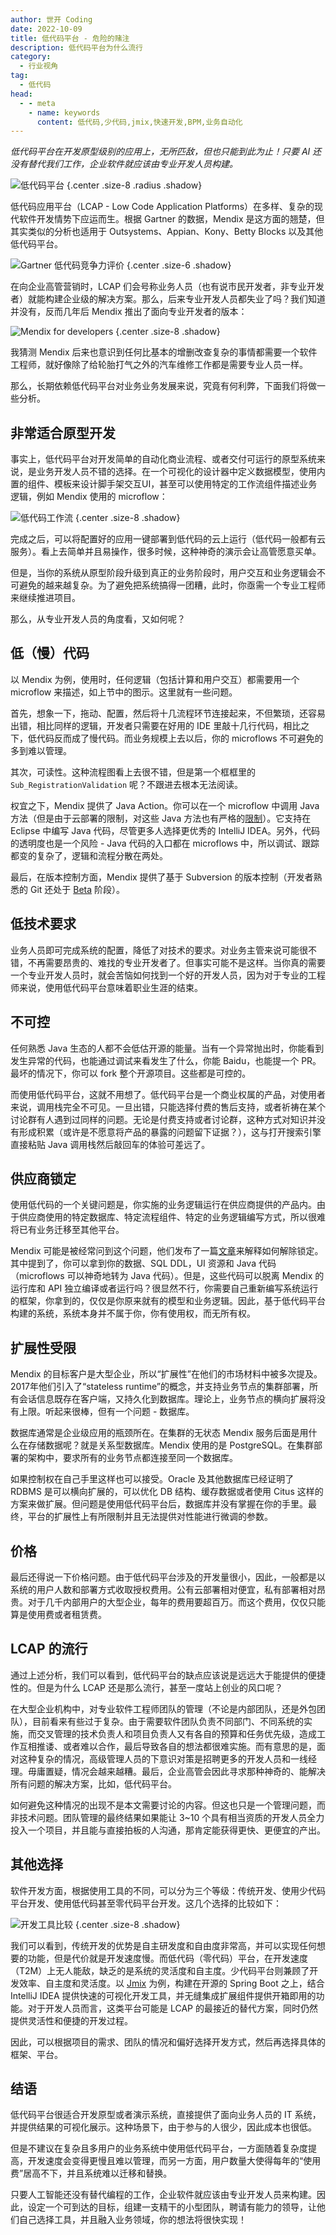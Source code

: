 ```yaml
---
author: 世开 Coding
date: 2022-10-09
title: 低代码平台 - 危险的赌注
description: 低代码平台为什么流行
category:
  - 行业视角
tag:
  - 低代码
head:
  - - meta
    - name: keywords
      content: 低代码,少代码,jmix,快速开发,BPM,业务自动化
---
```


_低代码平台在开发原型级别的应用上，无所匹敌，但也只能到此为止！只要 AI 还没有替代我们工作，企业软件就应该由专业开发人员构建。_

<!-- more -->

![低代码平台](https://cdn.abmcode.com/zh-cn/industry/_media/lcap/lcap.png) {.center .size-8 .radius .shadow}

<!-- # 使用低代码平台 - 危险的赌注 -->

低代码应用平台（LCAP - Low Code Application Platforms）在多样、复杂的现代软件开发情势下应运而生。根据 Gartner 的数据，Mendix 是这方面的翘楚，但其实类似的分析也适用于 Outsystems、Appian、Kony、Betty Blocks 以及其他低代码平台。

![Gartner 低代码竞争力评价](https://cdn.abmcode.com/zh-cn/industry/_media/lcap/gartner_lc.png) {.center .size-6 .shadow}

在向企业高管营销时，LCAP 们会号称业务人员（也有说市民开发者，非专业开发者）就能构建企业级的解决方案。那么，后来专业开发人员都失业了吗？我们知道并没有，反而几年后 Mendix 推出了面向专业开发者的版本：

![Mendix for developers](https://cdn.abmcode.com/zh-cn/industry/_media/lcap/mendix_pro_dev.png) {.center .size-8 .shadow}

我猜测 Mendix 后来也意识到任何比基本的增删改查复杂的事情都需要一个软件工程师，就好像除了给轮胎打气之外的汽车维修工作都是需要专业人员一样。

那么，长期依赖低代码平台对业务业务发展来说，究竟有何利弊，下面我们将做一些分析。

## 非常适合原型开发

事实上，低代码平台对开发简单的自动化商业流程、或者交付可运行的原型系统来说，是业务开发人员不错的选择。在一个可视化的设计器中定义数据模型，使用内置的组件、模板来设计脚手架交互UI，甚至可以使用特定的工作流组件描述业务逻辑，例如 Mendix 使用的 microflow：

![低代码工作流](https://cdn.abmcode.com/zh-cn/industry/_media/rad/rad_flow.png) {.center .size-8 .shadow}

完成之后，可以将配置好的应用一键部署到低代码的云上运行（低代码一般都有云服务）。看上去简单并且易操作，很多时候，这种神奇的演示会让高管愿意买单。

但是，当你的系统从原型阶段升级到真正的业务阶段时，用户交互和业务逻辑会不可避免的越来越复杂。为了避免把系统搞得一团糟，此时，你亟需一个专业工程师来继续推进项目。

那么，从专业开发人员的角度看，又如何呢？

## 低（慢）代码

以 Mendix 为例，使用时，任何逻辑（包括计算和用户交互）都需要用一个 microflow 来描述，如上节中的图示。这里就有一些问题。

首先，想象一下，拖动、配置，然后将十几流程环节连接起来，不但繁琐，还容易出错，相比同样的逻辑，开发者只需要在好用的 IDE 里敲十几行代码，相比之下，低代码反而成了慢代码。而业务规模上去以后，你的 microflows 不可避免的多到难以管理。

其次，可读性。这种流程图看上去很不错，但是第一个框框里的 `Sub_RegistrationValidation` 呢？不跟进去根本无法阅读。

权宜之下，Mendix 提供了 Java Action。你可以在一个 microflow 中调用 Java 方法（但是由于云部署的限制，对这些 Java 方法也有严格的[限制](https://docs.mendix.com/refguide/java-programming/)）。它支持在 Eclipse 中编写 Java 代码，尽管更多人选择更优秀的 IntelliJ IDEA。另外，代码的透明度也是一个风险 - Java 代码的入口都在 microflows 中，所以调试、跟踪都变的复杂了，逻辑和流程分散在两处。

最后，在版本控制方面，Mendix 提供了基于 Subversion 的版本控制（开发者熟悉的 Git 还处于 [Beta](https://docs.mendix.com/refguide/version-control/) 阶段）。

## 低技术要求

业务人员即可完成系统的配置，降低了对技术的要求。对业务主管来说可能很不错，不再需要昂贵的、难找的专业开发者了。但事实可能不是这样。当你真的需要一个专业开发人员时，就会苦恼如何找到一个好的开发人员，因为对于专业的工程师来说，使用低代码平台意味着职业生涯的结束。

## 不可控

任何熟悉 Java 生态的人都不会低估开源的能量。当有一个异常抛出时，你能看到发生异常的代码，也能通过调试来看发生了什么，你能 Baidu，也能提一个 PR。最坏的情况下，你可以 fork 整个开源项目。这些都是可控的。

而使用低代码平台，这就不用想了。低代码平台是一个商业权属的产品，对使用者来说，调用栈完全不可见。一旦出错，只能选择付费的售后支持，或者祈祷在某个讨论群有人遇到过同样的问题。无论是付费支持或者讨论群，这种方式对知识并没有形成积累（或许是不愿意将产品的暴露的问题留下证据？），这与打开搜索引擎直接粘贴 Java 调用栈然后敲回车的体验可差远了。

## 供应商锁定

使用低代码的一个关键问题是，你实施的业务逻辑运行在供应商提供的产品内。由于供应商使用的特定数据库、特定流程组件、特定的业务逻辑编写方式，所以很难将已有业务迁移至其他平台。

Mendix 可能是被经常问到这个问题，他们发布了一篇[文章](https://www.mendix.com/evaluation-guide/enterprise-capabilities/no-vendor-lockin)来解释如何解除锁定。其中提到了，你可以拿到你的数据、SQL DDL，UI 资源和 Java 代码（microflows 可以神奇地转为 Java 代码）。但是，这些代码可以脱离 Mendix 的运行库和 API 独立编译或者运行吗？很显然不行，你需要自己重新编写系统运行的框架，你拿到的，仅仅是你原来就有的模型和业务逻辑。因此，基于低代码平台构建的系统，系统本身并不属于你，你有使用权，而无所有权。

## 扩展性受限

Mendix 的目标客户是大型企业，所以“扩展性”在他们的市场材料中被多次提及。2017年他们引入了“stateless runtime”的概念，并支持业务节点的集群部署，所有会话信息既存在客户端，又持久化到数据库。理论上，业务节点的横向扩展将没有上限。听起来很棒，但有一个问题 - 数据库。

数据库通常是企业级应用的瓶颈所在。在集群的无状态 Mendix 服务后面是用什么在存储数据呢？就是关系型数据库。Mendix 使用的是 PostgreSQL。在集群部署的架构中，要求所有的业务节点都连接至同一个数据库。

如果控制权在自己手里这样也可以接受。Oracle 及其他数据库已经证明了 RDBMS 是可以横向扩展的，可以优化 DB 结构、缓存数据或者使用 Citus 这样的方案来做扩展。但问题是使用低代码平台后，数据库并没有掌握在你的手里。最终，平台的扩展性上有所限制并且无法提供对性能进行微调的参数。

## 价格

最后还得说一下价格问题。由于低代码平台涉及的开发量很小，因此，一般都是以系统的用户人数和部署方式收取授权费用。公有云部署相对便宜，私有部署相对昂贵。对于几千内部用户的大型企业，每年的费用要超百万。而这个费用，仅仅只能算是使用费或者租赁费。

## LCAP 的流行

通过上述分析，我们可以看到，低代码平台的缺点应该说是远远大于能提供的便捷性的。但是为什么 LCAP 还是那么流行，甚至一度站上创业的风口呢？

在大型企业机构中，对专业软件工程师团队的管理（不论是内部团队，还是外包团队），目前看来有些过于复杂。由于需要软件团队负责不同部门、不同系统的实施，而交叉管理的技术负责人和项目负责人又有各自的预算和任务优先级，造成工作互相推诿、或者难以合作，最后导致各自的想法都很难实施。而有意思的是，面对这种复杂的情况，高级管理人员的下意识对策是招聘更多的开发人员和一线经理。毋庸置疑，情况会越来越糟。最后，企业高管会因此寻求那种神奇的、能解决所有问题的解决方案，比如，低代码平台。

如何避免这种情况的出现不是本文需要讨论的内容。但这也只是一个管理问题，而非技术问题。团队管理的最终结果如果能让 3~10 个具有相当资质的开发人员全力投入一个项目，并且能与直接拍板的人沟通，那肯定能获得更快、更便宜的产出。

## 其他选择

软件开发方面，根据使用工具的不同，可以分为三个等级：传统开发、使用少代码平台开发、使用低代码甚至零代码平台开发。这几个选择的比较如下：

![开发工具比较](https://cdn.abmcode.com/zh-cn/industry/_media/lcap/dev_compare.png) {.center .size-8 .shadow}

我们可以看到，传统开发的优势是自主研发度和自由度非常高，并可以实现任何想要的功能，但是代价就是开发速度慢。而低代码（零代码）平台，在开发速度（T2M）上无人能敌，缺乏的是系统的灵活度和自主度。少代码平台则兼顾了开发效率、自主度和灵活度。以 [Jmix](https://www.jmix.cn) 为例，构建在开源的 Spring Boot 之上，结合 IntelliJ IDEA 提供快速的可视化开发工具，并无缝集成扩展组件提供开箱即用的功能。对于开发人员而言，这类平台可能是 LCAP 的最接近的替代方案，同时仍然提供灵活性和便捷的开发过程。

因此，可以根据项目的需求、团队的情况和偏好选择开发方式，然后再选择具体的框架、平台。

## 结语

低代码平台很适合开发原型或者演示系统，直接提供了面向业务人员的 IT 系统，并提供结果的可视化展示。这种场景下，由于参与的人很少，因此成本也很低。

但是不建议在复杂且多用户的业务系统中使用低代码平台，一方面随着复杂度提高，开发速度会变得更慢且难以管理，而另一方面，用户数量大使得每年的“使用费”居高不下，并且系统难以迁移和替换。

只要人工智能还没有替代编程的工作，企业软件就应该由专业开发人员来构建。因此，设定一个可到达的目标，组建一支精干的小型团队，聘请有能力的领导，让他们自己选择工具，并且融入业务领域，你的想法将很快实现！
